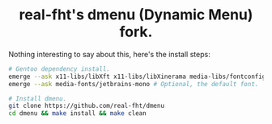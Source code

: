 <h1 align=center>real-fht's dmenu (Dynamic Menu) fork.</h1>

Nothing interesting to say about this, here's the install steps:

```sh
# Gentoo dependency install.
emerge --ask x11-libs/libXft x11-libs/libXinerama media-libs/fontconfig media-libs/freetype
emerge --ask media-fonts/jetbrains-mono # Optional, the default font.

# Install dmenu.
git clone https://github.com/real-fht/dmenu
cd dmenu && make install && make clean
```
